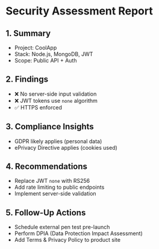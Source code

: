 # Security Assessment Report

## 1. Summary
- Project: CoolApp
- Stack: Node.js, MongoDB, JWT
- Scope: Public API + Auth

## 2. Findings
- ❌ No server-side input validation
- ❌ JWT tokens use `none` algorithm
- ✅ HTTPS enforced

## 3. Compliance Insights
- GDPR likely applies (personal data)
- ePrivacy Directive applies (cookies used)

## 4. Recommendations
- Replace JWT `none` with RS256
- Add rate limiting to public endpoints
- Implement server-side validation

## 5. Follow-Up Actions
- Schedule external pen test pre-launch
- Perform DPIA (Data Protection Impact Assessment)
- Add Terms & Privacy Policy to product site
